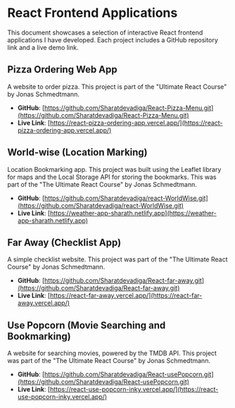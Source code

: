 # React Frontend Applications

This document showcases a selection of interactive React frontend applications I have developed. Each project includes a GitHub repository link and a live demo link.

## Pizza Ordering Web App

A website to order pizza. This project is part of the "Ultimate React Course" by Jonas Schmedtmann.

- **GitHub**: [https://github.com/Sharatdevadiga/React-Pizza-Menu.git](https://github.com/Sharatdevadiga/React-Pizza-Menu.git)
- **Live Link**: [https://react-pizza-ordering-app.vercel.app/](https://react-pizza-ordering-app.vercel.app/)

## World-wise (Location Marking)

Location Bookmarking app. This project was built using the Leaflet library for maps and the Local Storage API for storing the bookmarks. This was part of the "The Ultimate React Course" by Jonas Schmedtmann.

- **GitHub**: [https://github.com/Sharatdevadiga/react-WorldWise.git](https://github.com/Sharatdevadiga/react-WorldWise.git)
- **Live Link**: [https://weather-app-sharath.netlify.app](https://weather-app-sharath.netlify.app)

## Far Away (Checklist App)

A simple checklist website. This project was part of the "The Ultimate React Course" by Jonas Schmedtmann.

- **GitHub**: [https://github.com/Sharatdevadiga/React-far-away.git](https://github.com/Sharatdevadiga/React-far-away.git)
- **Live Link**: [https://react-far-away.vercel.app/](https://react-far-away.vercel.app/)

## Use Popcorn (Movie Searching and Bookmarking)

A website for searching movies, powered by the TMDB API. This project was part of the "The Ultimate React Course" by Jonas Schmedtmann.

- **GitHub**: [https://github.com/Sharatdevadiga/React-usePopcorn.git](https://github.com/Sharatdevadiga/React-usePopcorn.git)
- **Live Link**: [https://react-use-popcorn-inky.vercel.app/](https://react-use-popcorn-inky.vercel.app/)
